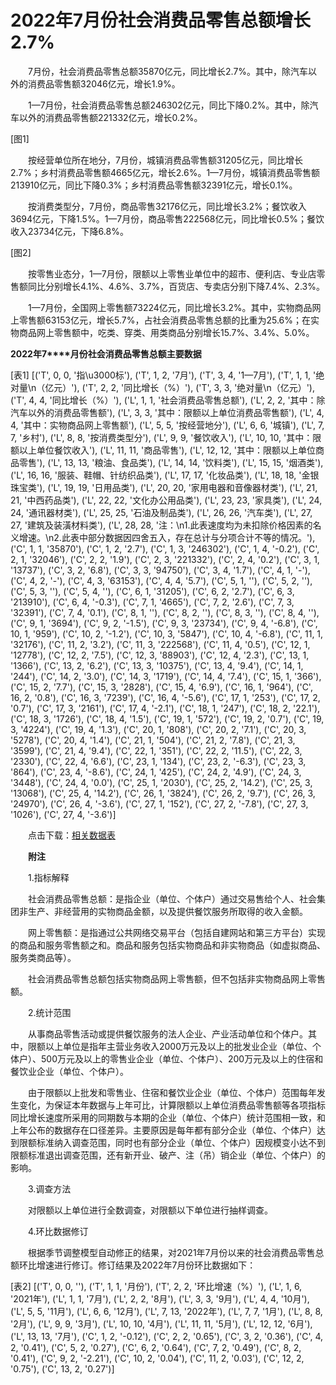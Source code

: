 # 2022年7月份社会消费品零售总额增长2.7%

　　7月份，社会消费品零售总额35870亿元，同比增长2.7%。其中，除汽车以外的消费品零售额32046亿元，增长1.9%。

　　1—7月份，社会消费品零售总额246302亿元，同比下降0.2%。其中，除汽车以外的消费品零售额221332亿元，增长0.2%。

[图1]

　　按经营单位所在地分，7月份，城镇消费品零售额31205亿元，同比增长2.7%；乡村消费品零售额4665亿元，增长2.6%。1—7月份，城镇消费品零售额213910亿元，同比下降0.3%；乡村消费品零售额32391亿元，增长0.1%。

　　按消费类型分，7月份，商品零售32176亿元，同比增长3.2%；餐饮收入3694亿元，下降1.5%。1—7月份，商品零售222568亿元，同比增长0.5%；餐饮收入23734亿元，下降6.8%。

[图2]

　　按零售业态分，1—7月份，限额以上零售业单位中的超市、便利店、专业店零售额同比分别增长4.1%、4.6%、3.7%，百货店、专卖店分别下降7.4%、2.3%。

　　1—7月份，全国网上零售额73224亿元，同比增长3.2%。其中，实物商品网上零售额63153亿元，增长5.7%，占社会消费品零售总额的比重为25.6%；在实物商品网上零售额中，吃类、穿类、用类商品分别增长15.7%、3.4%、5.0%。

**2022****年****7****月份社会消费品零售总额主要数据**

[表1]
[('T', 0, 0, '指\u3000标'), ('T', 1, 2, '7月'), ('T', 3, 4, '1—7月'), ('T', 1, 1, '绝对量\n（亿元）'), ('T', 2, 2, '同比增长（%）'), ('T', 3, 3, '绝对量\n（亿元）'), ('T', 4, 4, '同比增长（%）'), ('L', 1, 1, '社会消费品零售总额'), ('L', 2, 2, '其中：除汽车以外的消费品零售额'), ('L', 3, 3, '其中：限额以上单位消费品零售额'), ('L', 4, 4, '其中：实物商品网上零售额'), ('L', 5, 5, '按经营地分'), ('L', 6, 6, '城镇'), ('L', 7, 7, '乡村'), ('L', 8, 8, '按消费类型分'), ('L', 9, 9, '餐饮收入'), ('L', 10, 10, '其中：限额以上单位餐饮收入'), ('L', 11, 11, '商品零售'), ('L', 12, 12, '其中：限额以上单位商品零售'), ('L', 13, 13, '粮油、食品类'), ('L', 14, 14, '饮料类'), ('L', 15, 15, '烟酒类'), ('L', 16, 16, '服装、鞋帽、针纺织品类'), ('L', 17, 17, '化妆品类'), ('L', 18, 18, '金银珠宝类'), ('L', 19, 19, '日用品类'), ('L', 20, 20, '家用电器和音像器材类'), ('L', 21, 21, '中西药品类'), ('L', 22, 22, '文化办公用品类'), ('L', 23, 23, '家具类'), ('L', 24, 24, '通讯器材类'), ('L', 25, 25, '石油及制品类'), ('L', 26, 26, '汽车类'), ('L', 27, 27, '建筑及装潢材料类'), ('L', 28, 28, '注：\n1.此表速度均为未扣除价格因素的名义增速。\n2.此表中部分数据因四舍五入，存在总计与分项合计不等的情况。'), ('C', 1, 1, '35870'), ('C', 1, 2, '2.7'), ('C', 1, 3, '246302'), ('C', 1, 4, '-0.2'), ('C', 2, 1, '32046'), ('C', 2, 2, '1.9'), ('C', 2, 3, '221332'), ('C', 2, 4, '0.2'), ('C', 3, 1, '13737'), ('C', 3, 2, '6.8'), ('C', 3, 3, '94750'), ('C', 3, 4, '1.7'), ('C', 4, 1, '-'), ('C', 4, 2, '-'), ('C', 4, 3, '63153'), ('C', 4, 4, '5.7'), ('C', 5, 1, ''), ('C', 5, 2, ''), ('C', 5, 3, ''), ('C', 5, 4, ''), ('C', 6, 1, '31205'), ('C', 6, 2, '2.7'), ('C', 6, 3, '213910'), ('C', 6, 4, '-0.3'), ('C', 7, 1, '4665'), ('C', 7, 2, '2.6'), ('C', 7, 3, '32391'), ('C', 7, 4, '0.1'), ('C', 8, 1, ''), ('C', 8, 2, ''), ('C', 8, 3, ''), ('C', 8, 4, ''), ('C', 9, 1, '3694'), ('C', 9, 2, '-1.5'), ('C', 9, 3, '23734'), ('C', 9, 4, '-6.8'), ('C', 10, 1, '959'), ('C', 10, 2, '-1.2'), ('C', 10, 3, '5847'), ('C', 10, 4, '-6.8'), ('C', 11, 1, '32176'), ('C', 11, 2, '3.2'), ('C', 11, 3, '222568'), ('C', 11, 4, '0.5'), ('C', 12, 1, '12778'), ('C', 12, 2, '7.5'), ('C', 12, 3, '88903'), ('C', 12, 4, '2.3'), ('C', 13, 1, '1366'), ('C', 13, 2, '6.2'), ('C', 13, 3, '10375'), ('C', 13, 4, '9.4'), ('C', 14, 1, '244'), ('C', 14, 2, '3.0'), ('C', 14, 3, '1719'), ('C', 14, 4, '7.4'), ('C', 15, 1, '366'), ('C', 15, 2, '7.7'), ('C', 15, 3, '2828'), ('C', 15, 4, '6.9'), ('C', 16, 1, '964'), ('C', 16, 2, '0.8'), ('C', 16, 3, '7239'), ('C', 16, 4, '-5.6'), ('C', 17, 1, '253'), ('C', 17, 2, '0.7'), ('C', 17, 3, '2161'), ('C', 17, 4, '-2.1'), ('C', 18, 1, '247'), ('C', 18, 2, '22.1'), ('C', 18, 3, '1726'), ('C', 18, 4, '1.5'), ('C', 19, 1, '572'), ('C', 19, 2, '0.7'), ('C', 19, 3, '4224'), ('C', 19, 4, '1.3'), ('C', 20, 1, '808'), ('C', 20, 2, '7.1'), ('C', 20, 3, '5278'), ('C', 20, 4, '1.4'), ('C', 21, 1, '504'), ('C', 21, 2, '7.8'), ('C', 21, 3, '3599'), ('C', 21, 4, '9.4'), ('C', 22, 1, '351'), ('C', 22, 2, '11.5'), ('C', 22, 3, '2330'), ('C', 22, 4, '6.6'), ('C', 23, 1, '134'), ('C', 23, 2, '-6.3'), ('C', 23, 3, '864'), ('C', 23, 4, '-8.6'), ('C', 24, 1, '425'), ('C', 24, 2, '4.9'), ('C', 24, 3, '3448'), ('C', 24, 4, '0.0'), ('C', 25, 1, '2030'), ('C', 25, 2, '14.2'), ('C', 25, 3, '13068'), ('C', 25, 4, '14.2'), ('C', 26, 1, '3824'), ('C', 26, 2, '9.7'), ('C', 26, 3, '24970'), ('C', 26, 4, '-3.6'), ('C', 27, 1, '152'), ('C', 27, 2, '-7.8'), ('C', 27, 3, '1026'), ('C', 27, 4, '-3.6')]

　　点击下载：[相关数据表](http://www.stats.gov.cn/sj/zxfb/202302/W020230203609540471844.xls)

　　**附注**

　　1.指标解释

　　社会消费品零售总额：是指企业（单位、个体户）通过交易售给个人、社会集团非生产、非经营用的实物商品金额，以及提供餐饮服务所取得的收入金额。

　　网上零售额：是指通过公共网络交易平台（包括自建网站和第三方平台）实现的商品和服务零售额之和。商品和服务包括实物商品和非实物商品（如虚拟商品、服务类商品等）。

　　社会消费品零售总额包括实物商品网上零售额，但不包括非实物商品网上零售额。

　　2.统计范围

　　从事商品零售活动或提供餐饮服务的法人企业、产业活动单位和个体户。其中，限额以上单位是指年主营业务收入2000万元及以上的批发业企业（单位、个体户）、500万元及以上的零售业企业（单位、个体户）、200万元及以上的住宿和餐饮业企业（单位、个体户）。

　　由于限额以上批发和零售业、住宿和餐饮业企业（单位、个体户）范围每年发生变化，为保证本年数据与上年可比，计算限额以上单位消费品零售额等各项指标同比增长速度所采用的同期数与本期的企业（单位、个体户）统计范围相一致，和上年公布的数据存在口径差异。主要原因是每年都有部分企业（单位、个体户）达到限额标准纳入调查范围，同时也有部分企业（单位、个体户）因规模变小达不到限额标准退出调查范围，还有新开业、破产、注（吊）销企业（单位、个体户）的影响。

　　3.调查方法

　　对限额以上单位进行全数调查，对限额以下单位进行抽样调查。

　　4.环比数据修订

　　根据季节调整模型自动修正的结果，对2021年7月份以来的社会消费品零售总额环比增速进行修订。修订结果及2022年7月份环比数据如下：

[表2]
[('T', 0, 0, ''), ('T', 1, 1, '月份'), ('T', 2, 2, '环比增速（%）'), ('L', 1, 6, '2021年'), ('L', 1, 1, '7月'), ('L', 2, 2, '8月'), ('L', 3, 3, '9月'), ('L', 4, 4, '10月'), ('L', 5, 5, '11月'), ('L', 6, 6, '12月'), ('L', 7, 13, '2022年'), ('L', 7, 7, '1月'), ('L', 8, 8, '2月'), ('L', 9, 9, '3月'), ('L', 10, 10, '4月'), ('L', 11, 11, '5月'), ('L', 12, 12, '6月'), ('L', 13, 13, '7月'), ('C', 1, 2, '-0.12'), ('C', 2, 2, '0.65'), ('C', 3, 2, '0.36'), ('C', 4, 2, '0.41'), ('C', 5, 2, '0.27'), ('C', 6, 2, '0.64'), ('C', 7, 2, '0.49'), ('C', 8, 2, '0.41'), ('C', 9, 2, '-2.21'), ('C', 10, 2, '0.04'), ('C', 11, 2, '0.03'), ('C', 12, 2, '0.75'), ('C', 13, 2, '0.27')]